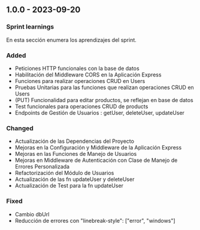 ## 1.0.0 - 2023-09-20

### Sprint learnings

En esta sección enumera los aprendizajes del sprint.

### Added

- Peticiones HTTP funcionales con la base de datos
- Habilitación del Middleware CORS en la Aplicación Express
- Funciones para realizar operaciones CRUD en Users
- Pruebas Unitarias para las funciones que realizan operaciones CRUD en Users
- (PUT) Funcionalidad para editar productos, se reflejan en base de datos
- Test funcionales para operaciones CRUD de products
- Endpoints de Gestión de Usuarios : getUser, deleteUser, updateUser

### Changed

- Actualización de las Dependencias del Proyecto
- Mejoras en la Configuración y Middleware de la Aplicación Express
- Mejoras en las Funciones de Manejo de Usuarios 
- Mejoras en Middleware de Autenticación con Clase de Manejo de Errores Personalizada
- Refactorización del Módulo de Usuarios
- Actualización de las fn updateUser y deleteUser
- Actualización de Test para la fn updateUser

### Fixed

- Cambio dbUrl
- Reducción de errores con "linebreak-style": ["error", "windows"]




